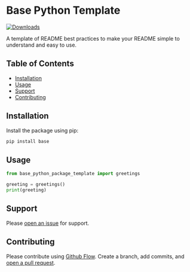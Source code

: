 # Base Python Template

[repo]: base-python-package-template

[![Downloads](https://static.pepy.tech/personalized-badge/[repo]?period=total&units=none&left_color=grey&right_color=blue&left_text=Downloads)](https://pepy.tech/project/[repo])

A template of README best practices to make your README simple to understand and easy to use.

## Table of Contents

- [Installation](#installation)
- [Usage](#usage)
- [Support](#support)
- [Contributing](#contributing)

## Installation

Install the package using pip:

```sh
pip install base
```

## Usage

```python
from base_python_package_template import greetings

greeting = greetings()
print(greeting)
```

## Support

Please [open an issue](https://github.com/apinanyogaratnam/[repo]/issues/new) for support.

## Contributing

Please contribute using [Github Flow](https://guides.github.com/introduction/flow/). Create a branch, add commits, and [open a pull request](https://github.com/apinanyogaratnam/[repo]/compare/).
